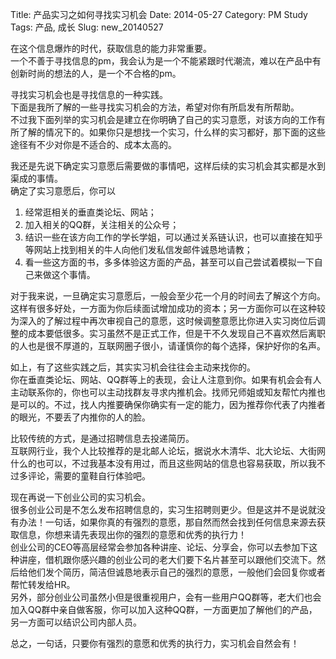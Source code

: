 Title: 产品实习之如何寻找实习机会
Date: 2014-05-27
Category: PM Study
Tags: 产品, 成长
Slug: new_20140527

在这个信息爆炸的时代，获取信息的能力非常重要。  
一个不善于寻找信息的pm，我会认为是一个不能紧跟时代潮流，难以在产品中有创新时尚的想法的人，是一个不合格的pm。

寻找实习机会也是寻找信息的一种实践。  
下面是我所了解的一些寻找实习机会的方法，希望对你有所启发有所帮助。  
不过我下面列举的实习机会是建立在你明确了自己的实习意愿，对该方向的工作有所了解的情况下的。如果你只是想找一个实习，什么样的实习都好，那下面的这些途径有不少对你是不适合的、成本太高的。  

我还是先说下确定实习意愿后需要做的事情吧，这样后续的实习机会其实都是水到渠成的事情。  
确定了实习意愿后，你可以

1. 经常逛相关的垂直类论坛、网站；
2. 加入相关的QQ群，关注相关的公众号；
3. 结识一些在该方向工作的学长学姐，可以通过关系链认识，也可以直接在知乎等网站上找到相关的牛人向他们发私信发邮件诚恳地请教；
4. 看一些这方面的书，多多体验这方面的产品，甚至可以自己尝试着模拟一下自己来做这个事情。

对于我来说，一旦确定实习意愿后，一般会至少花一个月的时间去了解这个方向。  
这样有很多好处，一方面为你后续面试增加成功的资本；另一方面你可以在这种较为深入的了解过程中再次审视自己的意愿，这时候调整意愿比你进入实习岗位后调整的成本要低很多。实习虽然不是正式工作，但是干不久发现自己不喜欢然后离职的人也是很不厚道的，互联网圈子很小，请谨慎你的每个选择，保护好你的名声。  

如上，有了这些实践之后，其实实习机会往往会主动来找你的。  
你在垂直类论坛、网站、QQ群等上的表现，会让人注意到你。如果有机会会有人主动联系你的，你也可以主动找群友寻求内推机会。找师兄师姐或知友帮忙内推也是可以的。不过，找人内推要确保你确实有一定的能力，因为推荐你代表了内推者的眼光，不要丢了内推你的人的脸。  

比较传统的方式，是通过招聘信息去投递简历。  
互联网行业，我个人比较推荐的是北邮人论坛，据说水木清华、北大论坛、大街网什么的也可以，不过我基本没有用过，而且这些网站的信息也容易获取，所以我不过多评论，需要的童鞋自行体验吧。  

现在再说一下创业公司的实习机会。  
很多创业公司是不怎么发布招聘信息的，实习生招聘则更少。但是这并不是说就没有办法！一句话，如果你真的有强烈的意愿，那自然而然会找到任何信息来源去获取信息，你想来请先表现出你的强烈的意愿和优秀的执行力！  
创业公司的CEO等高层经常会参加各种讲座、论坛、分享会，你可以去参加下这种讲座，借机跟你感兴趣的创业公司的老大们要下名片甚至可以跟他们交流下。然后给他们发个简历，简洁但诚恳地表示自己的强烈的意愿，一般他们会回复你或者帮忙转发给HR。  
另外，部分创业公司虽然小但是很重视用户，会有一些用户QQ群等，老大们也会加入QQ群中亲自做客服，你可以加入这种QQ群，一方面更加了解他们的产品，另一方面可以结识公司内部人员。  

总之，一句话，只要你有强烈的意愿和优秀的执行力，实习机会自然会有！